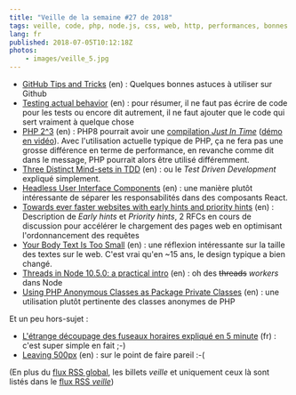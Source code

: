 ```yaml
---
title: "Veille de la semaine #27 de 2018"
tags: veille, code, php, node.js, css, web, http, performances, bonnes pratiques, react, tdd, unit test, github
lang: fr
published: 2018-07-05T10:12:18Z
photos:
    - images/veille_5.jpg
---
```

* [GitHub Tips and Tricks](https://laravel-news.com/github-tips-tricks) (en)&nbsp;: Quelques bonnes astuces à utiliser sur Github
* [Testing actual behavior](https://matthiasnoback.nl/2018/06/testing-actual-behavior/) (en)&nbsp;: pour résumer, il ne faut pas écrire de code pour les tests ou encore dit autrement, il ne faut ajouter que le code qui sert vraiment à quelque chose
* [PHP 2^3](https://externals.io/message/102415) (en)&nbsp;: PHP8 pourrait avoir une [compilation *Just In Time*](https://en.wikipedia.org/wiki/Just-in-time_compilation) ([démo en vidéo](https://www.youtube.com/watch?v=dWH65pmnsrI)). Avec l'utilisation actuelle typique de PHP, ça ne fera pas une grosse différence en terme de performance, en revanche comme dit dans le message, PHP pourrait alors être utilisé différemment.
* [Three Distinct Mind-sets in TDD](http://www.davefarley.net/?p=260) (en)&nbsp;: ou le *Test Driven Development* expliqué simplement.
* [Headless User Interface Components](https://www.merrickchristensen.com/articles/headless-user-interface-components/) (en)&nbsp;: une manière plutôt intéressante de séparer les responsabilités dans des composants React.
* [Towards ever faster websites with early hints and priority hints](https://www.fastly.com/blog/towards-ever-faster-websites-early-hints-and-priority-hints) (en)&nbsp;: Description de *Early hints* et *Priority hints*, 2 RFCs en cours de discussion pour accélérer le chargement des pages web en optimisant l'ordonnancement des requêtes 
* [Your Body Text Is Too Small](https://blog.marvelapp.com/body-text-small/) (en)&nbsp;: une réflexion intéressante sur la taille des textes sur le web. C'est vrai qu'en ~15 ans, le design typique a bien changé.
* [Threads in Node 10.5.0: a practical intro](https://medium.com/dailyjs/threads-in-node-10-5-0-a-practical-intro-3b85a0a3c953) (en)&nbsp;: oh des ~~threads~~ *workers* dans Node
* [Using PHP Anonymous Classes as Package Private Classes](https://markbakeruk.net/2018/06/25/using-php-anonymous-classes-as-package-private-classes/) (en)&nbsp;: une utilisation plutôt pertinente des classes anonymes de PHP

Et un peu hors-sujet&nbsp;:

* [L'étrange découpage des fuseaux horaires expliqué en 5 minute](https://www.youtube.com/watch?v=E453eCOwR6o) (fr)&nbsp;: c'est super simple en fait ;-)
* [Leaving 500px](https://nicolas-hoizey.com/2018/07/leaving-500px.html) (en)&nbsp;: sur le point de faire pareil :-(

(En plus du [flux RSS global](/rss.xml), les billets *veille*
et uniquement ceux là sont listés dans le [flux RSS *veille*](/rss/veille.xml))
